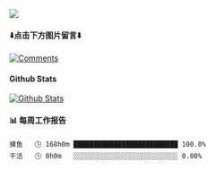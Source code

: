 <img src="https://api.moedog.org/count/@github.readme?theme=moebooru">

#### ⬇️点击下方图片留言⬇️
[![Comments](https://api.moedog.org/room/@spdy202302.github/svg?width=600&height=160&limit=20&theme=light&title=spdy202302@github:%20~&fontSize=13)](https://api.moedog.org/room/@spdy202302.github?title=%E7%8B%97%E5%AD%90%E7%9A%84%20Github%20%E7%95%99%E8%A8%80%E6%9D%BF)

#### Github Stats
[![Github Stats](https://github-readme-stats-one-bice.vercel.app/api?username=spdy202302&show_icons=true&line_height=20&role=OWNER,ORGANIZATION_MEMBER,COLLABORATOR)](https://github.com/anuraghazra/github-readme-stats)


#### 📊 每周工作报告
```text
摸鱼   🕓 168h0m ██████████████████████████ 100.0%
干活   🕓 0h0m   ░░░░░░░░░░░░░░░░░░░░░░░░░░ 0.00%
```

<!--
**spdy202302/spdy202302** is a ✨ _special_ ✨ repository because its `README.md` (this file) appears on your GitHub profile.

Here are some ideas to get you started:

- 🔭 I’m currently working on ...
- 🌱 I’m currently learning ...
- 👯 I’m looking to collaborate on ...
- 🤔 I’m looking for help with ...
- 💬 Ask me about ...
- 📫 How to reach me: ...
- 😄 Pronouns: ...
- ⚡ Fun fact: ...
-->
